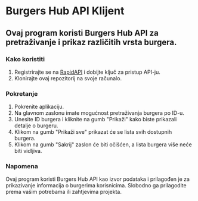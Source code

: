 # Burgers Hub API Klijent

## Ovaj program koristi Burgers Hub API za pretraživanje i prikaz različitih vrsta burgera.

### Kako koristiti
1. Registrirajte se na [RapidAPI](https://rapidapi.com/) i dobijte ključ za pristup API-ju.
2. Klonirajte ovaj repozitorij na svoje računalo.

### Pokretanje
1. Pokrenite aplikaciju.
2. Na glavnom zaslonu imate mogućnost pretraživanja burgera po ID-u.
3. Unesite ID burgera i kliknite na gumb "Prikaži" kako biste prikazali detalje o burgeru.
4. Klikom na gumb "Prikaži sve" prikazat će se lista svih dostupnih burgera.
5. Klikom na gumb "Sakrij" zaslon će biti očišćen, a lista burgera više neće biti vidljiva.

### Napomena
Ovaj program koristi Burgers Hub API kao izvor podataka i prilagođen je za prikazivanje informacija o burgerima korisnicima. Slobodno ga prilagodite prema vašim potrebama ili zahtjevima projekta.
